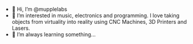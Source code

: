 - 👋 Hi, I’m @mupplelabs
- 👀 I’m interested in music, electronics and programming. I love taking objects from virtuality into reality using CNC Machines, 3D Printers and Lasers.
- 🌱 I’m always learning something...

<!---
mupplelabs/mupplelabs is a ✨ special ✨ repository because its `README.md` (this file) appears on your GitHub profile.
You can click the Preview link to take a look at your changes.
--->
